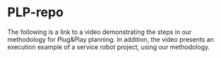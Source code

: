 # PLP-repo

The following is a link to a video demonstrating the steps in our methodology for Plug&Play planning. In addition, the video presents an execution example of a service robot project, using our methodology.
